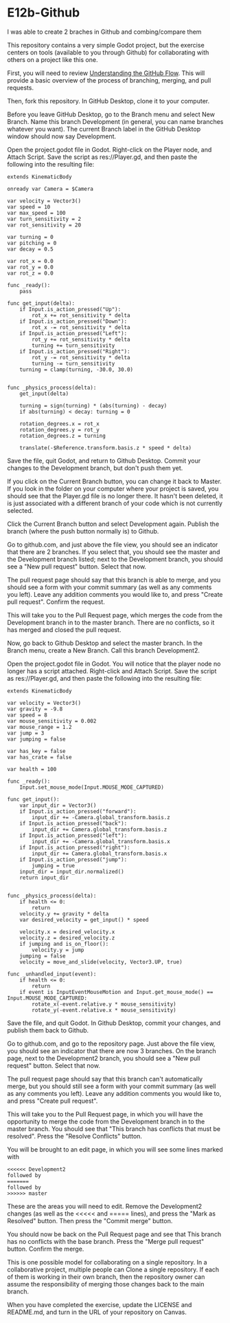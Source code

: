# E12b-Github

I was able to create 2 braches in Github and combing/compare them

This repository contains a very simple Godot project, but the exercise centers on tools (available to you through Github) for collaborating with others on a project like this one. 

First, you will need to review [Understanding the GitHub Flow](https://guides.github.com/introduction/flow/). This will provide a basic overview of the process of branching, merging, and pull requests.

Then, fork this repository. In GitHub Desktop, clone it to your computer.

Before you leave GitHub Desktop, go to the Branch menu and select New Branch. Name this branch Development (in general, you can name branches whatever you want). The current Branch label in the GitHub Desktop window should now say Development.

Open the project.godot file in Godot. Right-click on the Player node, and Attach Script. Save the script as res://Player.gd, and then paste the following into the resulting file:

```
extends KinematicBody

onready var Camera = $Camera

var velocity = Vector3()
var speed = 10
var max_speed = 100
var turn_sensitivity = 2
var rot_sensitivity = 20

var turning = 0
var pitching = 0
var decay = 0.5

var rot_x = 0.0
var rot_y = 0.0
var rot_z = 0.0

func _ready():
	pass

func get_input(delta):
	if Input.is_action_pressed("Up"):
		rot_x += rot_sensitivity * delta
	if Input.is_action_pressed("Down"):
		rot_x -= rot_sensitivity * delta
	if Input.is_action_pressed("Left"):
		rot_y += rot_sensitivity * delta
		turning += turn_sensitivity
	if Input.is_action_pressed("Right"):
		rot_y -= rot_sensitivity * delta
		turning -= turn_sensitivity
	turning = clamp(turning, -30.0, 30.0)


func _physics_process(delta):
	get_input(delta)

	turning = sign(turning) * (abs(turning) - decay)
	if abs(turning) < decay: turning = 0
	
	rotation_degrees.x = rot_x
	rotation_degrees.y = rot_y
	rotation_degrees.z = turning
	
	translate(-$Reference.transform.basis.z * speed * delta)
```

Save the file, quit Godot, and return to Github Desktop. Commit your changes to the Development branch, but don't push them yet.

If you click on the Current Branch button, you can change it back to Master. If you look in the folder on your computer where your project is saved, you should see that the Player.gd file is no longer there. It hasn't been deleted, it is just associated with a different branch of your code which is not currently selected.

Click the Current Branch button and select Development again. Publish the branch (where the push button normally is) to Github.

Go to github.com, and  just above the file view, you should see an indicator that there are 2 branches. If you select that, you should see the master and the Development branch listed; next to the Development branch, you should see a "New pull request" button. Select that now.

The pull request page should say that this branch is able to merge, and you should see a form with your commit summary (as well as any comments you left). Leave any addition comments you would like to, and press "Create pull request". Confirm the request.

This will take you to the Pull Request page, which merges the code from the Development branch in to the master branch. There are no conflicts, so it has merged and closed the pull request.

Now, go back to Github Desktop and select the master branch. In the Branch menu, create a New Branch. Call this branch Development2.

Open the project.godot file in Godot. You will notice that the player node no longer has a script attached. Right-click and Attach Script. Save the script as res://Player.gd, and then paste the following into the resulting file:

```
extends KinematicBody

var velocity = Vector3()
var gravity = -9.8
var speed = 8
var mouse_sensitivity = 0.002
var mouse_range = 1.2
var jump = 3
var jumping = false

var has_key = false
var has_crate = false

var health = 100

func _ready():
	Input.set_mouse_mode(Input.MOUSE_MODE_CAPTURED)

func get_input():
	var input_dir = Vector3()
	if Input.is_action_pressed("forward"):
		input_dir += -Camera.global_transform.basis.z
	if Input.is_action_pressed("back"):
		input_dir += Camera.global_transform.basis.z
	if Input.is_action_pressed("left"):
		input_dir += -Camera.global_transform.basis.x
	if Input.is_action_pressed("right"):
		input_dir += Camera.global_transform.basis.x
	if Input.is_action_pressed("jump"):
		jumping = true
	input_dir = input_dir.normalized()
	return input_dir


func _physics_process(delta):
	if health <= 0:
		return
	velocity.y += gravity * delta
	var desired_velocity = get_input() * speed
	
	velocity.x = desired_velocity.x
	velocity.z = desired_velocity.z
	if jumping and is_on_floor():
		velocity.y = jump
	jumping = false
	velocity = move_and_slide(velocity, Vector3.UP, true)

func _unhandled_input(event):
	if health <= 0:
		return
	if event is InputEventMouseMotion and Input.get_mouse_mode() == Input.MOUSE_MODE_CAPTURED:
		rotate_x(-event.relative.y * mouse_sensitivity)
		rotate_y(-event.relative.x * mouse_sensitivity)
```

Save the file, and quit Godot. In Github Desktop, commit your changes, and publish them back to Github.

Go to github.com, and go to the repository page. Just above the file view, you should see an indicator that there are now 3 branches. On the branch page, next to the Development2 branch, you should see a "New pull request" button. Select that now.

The pull request page should say that this branch can't automatically merge, but you should still see a form with your commit summary (as well as any comments you left). Leave any addition comments you would like to, and press "Create pull request".

This will take you to the Pull Request page, in which you will have the opportunity to merge the code from the Development branch in to the master branch. You should see that "This branch has conflicts that must be resolved". Press the "Resolve Conflicts" button.

You will be brought to an edit page, in which you will see some lines marked with 

```
<<<<<< Development2
followed by 
=======
followed by 
>>>>>> master
```

These are the areas you will need to edit. Remove the Development2 changes (as well as the <<<<< and ===== lines), and press the "Mark as Resolved" button. Then press the "Commit merge" button.

You should now be back on the Pull Request page and see that This branch has no conflicts with the base branch. Press the "Merge pull request" button. Confirm the merge.

This is one possible model for collaborating on a single repository. In a collaborative project, multiple people can Clone a single repository. If each of them is working in their own branch, then the repository owner can assume the responsibility of merging those changes back to the main branch. 

When you have completed the exercise, update the LICENSE and README.md, and turn in the URL of your repository on Canvas.
